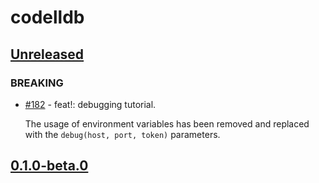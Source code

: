 # codelldb

## [Unreleased]

### BREAKING

- [#182](https://github.com/pytauri/pytauri/pull/182) - feat!: debugging tutorial.

    The usage of environment variables has been removed and replaced with the `debug(host, port, token)` parameters.

## [0.1.0-beta.0]

[unreleased]: https://github.com/pytauri/pytauri/tree/HEAD
[0.1.0-beta.0]: https://github.com/pytauri/pytauri/releases/tag/py/codelldb/v0.1.0-beta.0
